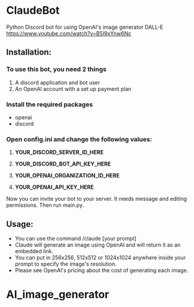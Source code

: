# ClaudeBot
Python Discord bot for using OpenAI's image generator DALL-E
https://www.youtube.com/watch?v=B5I9xYnw6Nc

## Installation:

### To use this bot, you need 2 things
1. A discord application and bot user
2. An OpenAI account with a set up payment plan

### Install the required packages

- openai
- discord

### Open config.ini and change the following values:

1. **YOUR_DISCORD_SERVER_ID_HERE**

2. **YOUR_DISCORD_BOT_API_KEY_HERE**

3. **YOUR_OPENAI_ORGANIZATION_ID_HERE**

4. **YOUR_OPENAI_API_KEY_HERE**

Now you can invite your bot to your server. It needs message and editing permissions.
Then run main.py.

## Usage:

- You can use the command /claude [your prompt]
- Claude will generate an image using OpenAI and will return it as an embedded link.
- You can put in 256x256, 512x512 or 1024x1024 anywhere inside your prompt to specify the image's resolution.
- Please see OpenAI's pricing about the cost of generating each image.
# AI_image_generator
